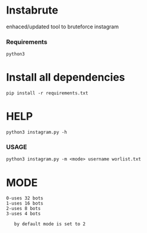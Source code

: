 # Instabrute
enhaced/updated tool to bruteforce instagram

### Requirements
    
    python3 

# Install all dependencies
    pip install -r requirements.txt
  
# HELP

    python3 instagram.py -h 

### USAGE
    python3 instagram.py -m <mode> username worlist.txt
    
# MODE  
    0-uses 32 bots 
    1-uses 16 bots 
    2-uses 8 bots 
    3-uses 4 bots 
       
       by default mode is set to 2
       
       
